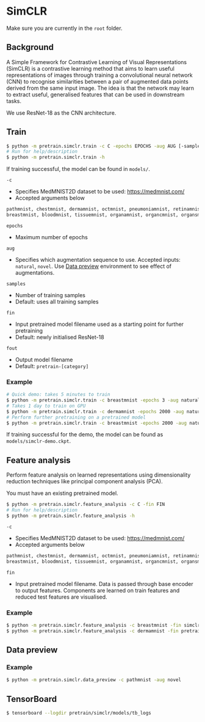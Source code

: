# SimCLR

Make sure you are currently in the `root` folder.

## Background

A Simple Framework for Contrastive Learning of Visual Representations (SimCLR)
is a contrastive learning method that aims to learn useful representations of
images through training a convolutional neural network (CNN) to recognise
similarities between a pair of augmented data points derived from the same input
image. The idea is that the network may learn to extract useful, generalised
features that can be used in downstream tasks.

We use ResNet-18 as the CNN architecture.

## Train

```bash
$ python -m pretrain.simclr.train -c C -epochs EPOCHS -aug AUG [-samples SAMPLES] [-fin FIN] [-fout FOUT]
# Run for help/description
$ python -m pretrain.simclr.train -h
```

If training successful, the model can be found in `models/`.

`-c`
- Specifies MedMNIST2D dataset to be used: https://medmnist.com/
- Accepted arguments below
```py
pathmnist, chestmnist, dermamnist, octmnist, pneumoniamnist, retinamnist, 
breastmnist, bloodmnist, tissuemnist, organamnist, organcmnist, organsmnist
```

`epochs`
- Maximum number of epochs

`aug`
- Specifies which augmentation sequence to use. Accepted inputs: `natural`,
  `novel`. Use [Data preview](#data-preview) environment to see effect of
  augmentations.

`samples`
- Number of training samples
- Default: uses all training samples

`fin`
- Input pretrained model filename used as a starting point for further
  pretraining
- Default: newly initialised ResNet-18

`fout`
- Output model filename
- Default: `pretrain-[category]`

### Example

```bash
# Quick demo: takes 5 minutes to train
$ python -m pretrain.simclr.train -c breastmnist -epochs 3 -aug natural -samples 20 -fout simclr-demo
# Takes 1 day to train on GPU
$ python -m pretrain.simclr.train -c dermamnist -epochs 2000 -aug natural
# Perform further pretraining on a pretrained model
$ python -m pretrain.simclr.train -c breastmnist -epochs 2000 -aug natural -fin pretrain-dermamnist
```

If training successful for the demo, the model can be found as
`models/simclr-demo.ckpt`.

## Feature analysis

Perform feature analysis on learned representations using dimensionality
reduction techniques like principal component analysis (PCA).

You must have an existing pretrained model.

```bash
$ python -m pretrain.simclr.feature_analysis -c C -fin FIN
# Run for help/description
$ python -m pretrain.simclr.feature_analysis -h
```

`-c`
- Specifies MedMNIST2D dataset to be used: https://medmnist.com/
- Accepted arguments below
```py
pathmnist, chestmnist, dermamnist, octmnist, pneumoniamnist, retinamnist, 
breastmnist, bloodmnist, tissuemnist, organamnist, organcmnist, organsmnist
```

`fin`
- Input pretrained model filename. Data is passed through base encoder to output
  features. Components are learned on train features and reduced test features
  are visualised.

### Example

```bash
$ python -m pretrain.simclr.feature_analysis -c breastmnist -fin simclr-demo
$ python -m pretrain.simclr.feature_analysis -c dermamnist -fin pretrain-dermamnist
```

## Data preview

<!-- TODO Write this fully -->

### Example

```bash
$ python -m pretrain.simclr.data_preview -c pathmnist -aug novel
```

## TensorBoard

```bash
$ tensorboard --logdir pretrain/simclr/models/tb_logs
```
